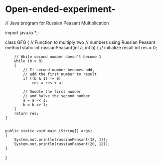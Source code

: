 # Open-ended-experiment-
// Java program for Russian Peasant Multiplication


import java.io.*;

class GFG
{
	// Function to multiply two
	// numbers using Russian Peasant method
	static int russianPeasant(int a, int b)
	{
		// initialize result
		int res = 0;

		// While second number doesn't become 1
		while (b > 0)
		{
			// If second number becomes odd,
			// add the first number to result
			if ((b & 1) != 0)
				res = res + a;

			// Double the first number
			// and halve the second number
			a = a << 1;
			b = b >> 1;
		}
		return res;
	}
	
	
	public static void main (String[] args)
	{
		System.out.println(russianPeasant(18, 1));
		System.out.println(russianPeasant(20, 12));
	}
}
